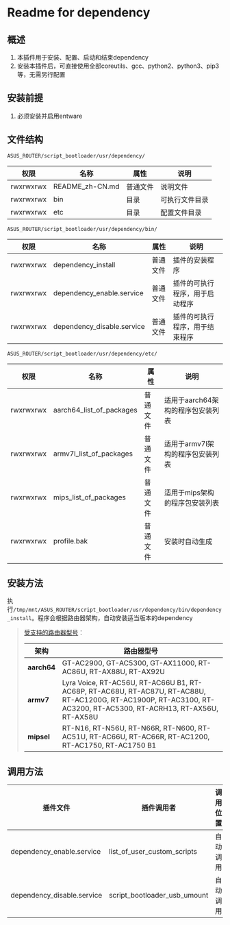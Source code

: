 # Readme for dependency

## 概述

1. 本插件用于安装、配置、启动和结束dependency
2. 安装本插件后，可直接使用全部coreutils、gcc、python2、python3、pip3等，无需另行配置

## 安装前提

1. 必须安装并启用entware

## 文件结构

`ASUS_ROUTER/script_bootloader/usr/dependency/`

| 权限      | 名称            | 属性     | 说明           |
| --------- | --------------- | -------- | -------------- |
| rwxrwxrwx | README_zh-CN.md | 普通文件 | 说明文件       |
| rwxrwxrwx | bin             | 目录     | 可执行文件目录 |
| rwxrwxrwx | etc             | 目录     | 配置文件目录   |

`ASUS_ROUTER/script_bootloader/usr/dependency/bin/`

| 权限      | 名称                       | 属性     | 说明                           |
| --------- | -------------------------- | -------- | ------------------------------ |
| rwxrwxrwx | dependency_install         | 普通文件 | 插件的安装程序                 |
| rwxrwxrwx | dependency_enable.service  | 普通文件 | 插件的可执行程序，用于启动程序 |
| rwxrwxrwx | dependency_disable.service | 普通文件 | 插件的可执行程序，用于结束程序 |

`ASUS_ROUTER/script_bootloader/usr/dependency/etc/`

| 权限      | 名称                     | 属性     | 说明                              |
| --------- | ------------------------ | -------- | --------------------------------- |
| rwxrwxrwx | aarch64_list_of_packages | 普通文件 | 适用于aarch64架构的程序包安装列表 |
| rwxrwxrwx | armv7l_list_of_packages  | 普通文件 | 适用于armv7l架构的程序包安装列表  |
| rwxrwxrwx | mips_list_of_packages    | 普通文件 | 适用于mips架构的程序包安装列表    |
| rwxrwxrwx | profile.bak              | 普通文件 | 安装时自动生成                    |

## 安装方法

执行`/tmp/mnt/ASUS_ROUTER/script_bootloader/usr/dependency/bin/dependency_install`。程序会根据路由器架构，自动安装适当版本的dependency

   > [受支持的路由器型号](https://github.com/Entware/Entware/wiki/Install-on-Asus-stock-firmware)：
   >
   > | 架构        | 路由器型号                                                                                                                                                        |
   > | ----------- | ----------------------------------------------------------------------------------------------------------------------------------------------------------------- |
   > | **aarch64** | GT-AC2900, GT-AC5300, GT-AX11000, RT-AC86U, RT-AX88U, RT-AX92U                                                                                                    |
   > | **armv7**   | Lyra Voice, RT-AC56U, RT-AC66U B1, RT-AC68P, RT-AC68U, RT-AC87U, RT-AC88U, RT-AC1200G, RT-AC1900P, RT-AC3100, RT-AC3200, RT-AC5300, RT-ACRH13, RT-AX56U, RT-AX58U |
   > | **mipsel**  | RT-N16, RT-N56U, RT-N66R, RT-N600, RT-AC51U, RT-AC66U, RT-AC66R, RT-AC1200, RT-AC1750, RT-AC1750 B1                                                               |

## 调用方法

| 插件文件                   | 插件调用者                   | 调用位置 |
| -------------------------- | ---------------------------- | -------- |
| dependency_enable.service  | list_of_user_custom_scripts  | 自动调用 |
| dependency_disable.service | script_bootloader_usb_umount | 自动调用 |
